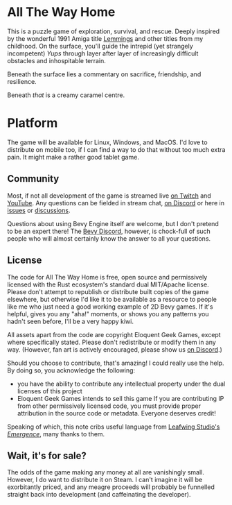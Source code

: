 # All The Way Home

This is a puzzle game of exploration, survival, and rescue. Deeply inspired by the wonderful 1991
Amiga title [Lemmings](https://en.wikipedia.org/wiki/Lemmings_(video_game)) and other titles from my
childhood. On the surface, you'll guide the intrepid (yet strangely incompetent) _Yups_ through
layer after layer of increasingly difficult obstacles and inhospitable terrain.

Beneath the surface lies a commentary on sacrifice, friendship, and resilience.

Beneath _that_ is a creamy caramel centre.

# Platform

The game will be available for Linux, Windows, and MacOS. I'd love to distribute on mobile too, if I
can find a way to do that without too much extra pain. It might make a rather good tablet game.

## Community

Most, if not all development of the game is streamed live [on Twitch](https://twitch.tv/basie) and
[YouTube](https://www.youtube.com/@eloquentgeekgames). Any questions can be fielded in stream chat,
[on Discord](https://discord.gg/sAC7GESTyK) or here in
[issues](https://github.com/EloquentGeek/all-the-way-home/issues) or
[discussions](https://github.com/orgs/EloquentGeek/discussions).

Questions about using Bevy Engine itself are welcome, but I don't pretend to be an expert there! The
[Bevy Discord](https://discord.gg/EhrPuaT3QY), however, is chock-full of such people who will almost
certainly know the answer to all your questions.

## License

The code for All The Way Home is free, open source and permissively licensed with the Rust
ecosystem's standard dual MIT/Apache license. Please don't attempt to republish or distribute built
copies of the game elsewhere, but otherwise I'd like it to be available as a resource to people like
me who just need a good working example of 2D Bevy games. If it's helpful, gives you any "aha!"
moments, or shows you any patterns you hadn't seen before, I'll be a very happy kiwi.

All assets apart from the code are copyright Eloquent Geek Games, except where specifically stated.
Please don't redistribute or modify them in any way. (However, fan art is actively encouraged,
please show us [on Discord](https://discord.gg/sAC7GESTyK).) 

Should you choose to contribute, that's amazing! I could really use the help. By doing so, you
acknowledge the following:
- you have the ability to contribute any intellectual property under the dual licenses of this
  project
- Eloquent Geek Games intends to sell this game
If you are contributing IP from other permissively licensed code, you must provide proper
attribution in the source code or metadata. Everyone deserves credit!

Speaking of which, this note cribs useful language from [Leafwing Studio's
_Emergence_](https://github.com/Leafwing-Studios/Emergence#license), many thanks to them.

## Wait, it's for sale?

The odds of the game making any money at all are vanishingly small. However, I do want to distribute
it on Steam. I can't imagine it will be exorbitantly priced, and any meagre proceeds will probably be
funnelled straight back into development (and caffeinating the developer).
